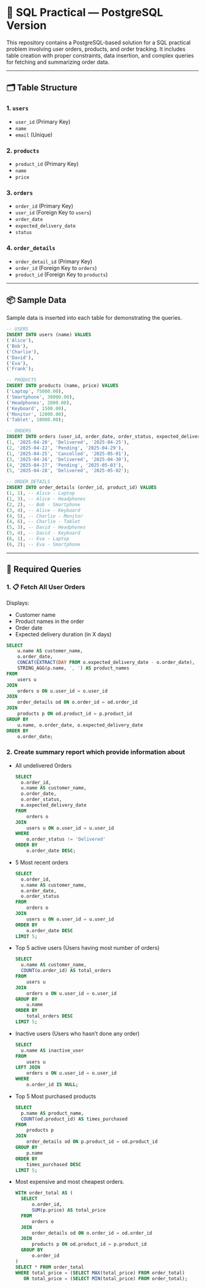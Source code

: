 # 📘 SQL Practical — PostgreSQL Version

This repository contains a PostgreSQL-based solution for a SQL practical problem involving user orders, products, and order tracking. It includes table creation with proper constraints, data insertion, and complex queries for fetching and summarizing order data.

---

## 🗂️ Table Structure

### 1. `users`

- `user_id` (Primary Key)
- `name`
- `email` (Unique)

### 2. `products`

- `product_id` (Primary Key)
- `name`
- `price`

### 3. `orders`

- `order_id` (Primary Key)
- `user_id` (Foreign Key to `users`)
- `order_date`
- `expected_delivery_date`
- `status`

### 4. `order_details`

- `order_detail_id` (Primary Key)
- `order_id` (Foreign Key to `orders`)
- `product_id` (Foreign Key to `products`)

---

## 📦 Sample Data

Sample data is inserted into each table for demonstrating the queries.

```sql
-- USERS
INSERT INTO users (name) VALUES
('Alice'),
('Bob'),
('Charlie'),
('David'),
('Eva'),
('Frank');

-- PRODUCTS
INSERT INTO products (name, price) VALUES
('Laptop', 75000.00),
('Smartphone', 30000.00),
('Headphones', 2000.00),
('Keyboard', 1500.00),
('Monitor', 12000.00),
('Tablet', 18000.00);

-- ORDERS
INSERT INTO orders (user_id, order_date, order_status, expected_delivery_date) VALUES
(1, '2025-04-20', 'Delivered', '2025-04-25'),
(2, '2025-04-22', 'Pending', '2025-04-29'),
(1, '2025-04-25', 'Cancelled', '2025-05-01'),
(3, '2025-04-26', 'Delivered', '2025-04-30'),
(4, '2025-04-27', 'Pending', '2025-05-03'),
(5, '2025-04-28', 'Delivered', '2025-05-02');

-- ORDER_DETAILS
INSERT INTO order_details (order_id, product_id) VALUES
(1, 1), -- Alice - Laptop
(1, 3), -- Alice - Headphones
(2, 2), -- Bob - Smartphone
(3, 4), -- Alice - Keyboard
(4, 5), -- Charlie - Monitor
(4, 6), -- Charlie - Tablet
(5, 3), -- David - Headphones
(5, 4), -- David - Keyboard
(6, 1), -- Eva - Laptop
(6, 2); -- Eva - Smartphone

```

---

## 📄 Required Queries

### 1. 📋 Fetch All User Orders

Displays:

- Customer name
- Product names in the order
- Order date
- Expected delivery duration (in X days)

```sql
SELECT
    u.name AS customer_name,
    o.order_date,
    CONCAT(EXTRACT(DAY FROM o.expected_delivery_date - o.order_date), ' days') AS expected_delivery_in,
    STRING_AGG(p.name, ', ') AS product_names
FROM
    users u
JOIN
    orders o ON u.user_id = o.user_id
JOIN
    order_details od ON o.order_id = od.order_id
JOIN
    products p ON od.product_id = p.product_id
GROUP BY
    u.name, o.order_date, o.expected_delivery_date
ORDER BY
    o.order_date;
```

### 2. Create summary report which provide information about

- All undelivered Orders
  ```sql
  SELECT
    o.order_id,
    u.name AS customer_name,
    o.order_date,
    o.order_status,
    o.expected_delivery_date
  FROM
      orders o
  JOIN
      users u ON o.user_id = u.user_id
  WHERE
      o.order_status != 'Delivered'
  ORDER BY
      o.order_date DESC;
  ```
- 5 Most recent orders
  ```sql
  SELECT
    o.order_id,
    u.name AS customer_name,
    o.order_date,
    o.order_status
  FROM
      orders o
  JOIN
      users u ON o.user_id = u.user_id
  ORDER BY
      o.order_date DESC
  LIMIT 5;
  ```
- Top 5 active users (Users having most number of orders)
  ```sql
  SELECT
    u.name AS customer_name,
    COUNT(o.order_id) AS total_orders
  FROM
      users u
  JOIN
      orders o ON u.user_id = o.user_id
  GROUP BY
      u.name
  ORDER BY
      total_orders DESC
  LIMIT 5;
  ```
- Inactive users (Users who hasn’t done any order)
  ```sql
  SELECT
    u.name AS inactive_user
  FROM
      users u
  LEFT JOIN
      orders o ON u.user_id = o.user_id
  WHERE
      o.order_id IS NULL;
  ```
- Top 5 Most purchased products
  ```sql
  SELECT
    p.name AS product_name,
    COUNT(od.product_id) AS times_purchased
  FROM
      products p
  JOIN
      order_details od ON p.product_id = od.product_id
  GROUP BY
      p.name
  ORDER BY
      times_purchased DESC
  LIMIT 5;
  ```
- Most expensive and most cheapest orders.

  ```sql
  WITH order_total AS (
    SELECT
        o.order_id,
        SUM(p.price) AS total_price
    FROM
        orders o
    JOIN
        order_details od ON o.order_id = od.order_id
    JOIN
        products p ON od.product_id = p.product_id
    GROUP BY
        o.order_id
  )
  SELECT * FROM order_total
  WHERE total_price = (SELECT MAX(total_price) FROM order_total)
     OR total_price = (SELECT MIN(total_price) FROM order_total);

  ```
